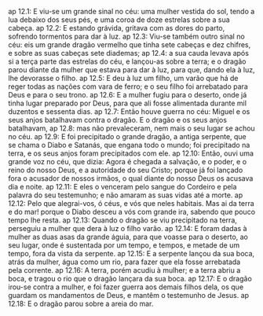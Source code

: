 ap 12.1: E viu-se um grande sinal no céu: uma mulher vestida do sol, tendo a lua debaixo dos seus pés, e uma coroa de doze estrelas sobre a sua cabeça.
ap 12.2: E estando grávida, gritava com as dores do parto, sofrendo tormentos para dar à luz.
ap 12.3: Viu-se também outro sinal no céu: eis um grande dragão vermelho que tinha sete cabeças e dez chifres, e sobre as suas cabeças sete diademas;
ap 12.4: a sua cauda levava após si a terça parte das estrelas do céu, e lançou-as sobre a terra; e o dragão parou diante da mulher que estava para dar à luz, para que, dando ela à luz, lhe devorasse o filho.
ap 12.5: E deu à luz um filho, um varão que há de reger todas as nações com vara de ferro; e o seu filho foi arrebatado para Deus e para o seu trono.
ap 12.6: E a mulher fugiu para o deserto, onde já tinha lugar preparado por Deus, para que ali fosse alimentada durante mil duzentos e sessenta dias.
ap 12.7: Então houve guerra no céu: Miguel e os seus anjos batalhavam contra o dragão. E o dragão e os seus anjos batalhavam,
ap 12.8: mas não prevaleceram, nem mais o seu lugar se achou no céu.
ap 12.9: E foi precipitado o grande dragão, a antiga serpente, que se chama o Diabo e Satanás, que engana todo o mundo; foi precipitado na terra, e os seus anjos foram precipitados com ele.
ap 12.10: Então, ouvi uma grande voz no céu, que dizia: Agora é chegada a salvação, e o poder, e o reino do nosso Deus, e a autoridade do seu Cristo; porque já foi lançado fora o acusador de nossos irmãos, o qual diante do nosso Deus os acusava dia e noite.
ap 12.11: E eles o venceram pelo sangue do Cordeiro e pela palavra do seu testemunho; e não amaram as suas vidas até a morte.
ap 12.12: Pelo que alegrai-vos, ó céus, e vós que neles habitais. Mas ai da terra e do mar! porque o Diabo desceu a vós com grande ira, sabendo que pouco tempo lhe resta.
ap 12.13: Quando o dragão se viu precipitado na terra, perseguiu a mulher que dera à luz o filho varão.
ap 12.14: E foram dadas à mulher as duas asas da grande águia, para que voasse para o deserto, ao seu lugar, onde é sustentada por um tempo, e tempos, e metade de um tempo, fora da vista da serpente.
ap 12.15: E a serpente lançou da sua boca, atrás da mulher, água como um rio, para fazer que ela fosse arrebatada pela corrente.
ap 12.16: A terra, porém acudiu à mulher; e a terra abriu a boca, e tragou o rio que o dragão lançara da sua boca.
ap 12.17: E o dragão irou-se contra a mulher, e foi fazer guerra aos demais filhos dela, os que guardam os mandamentos de Deus, e mantêm o testemunho de Jesus.
ap 12.18: E o dragão parou sobre a areia do mar.
